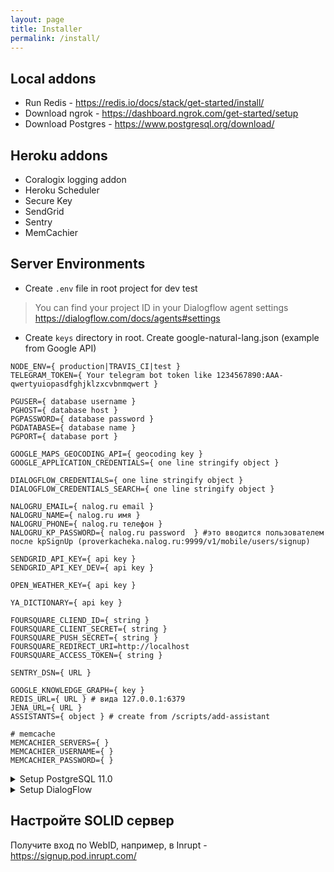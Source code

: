 ```yaml
---
layout: page
title: Installer
permalink: /install/
---
```


Local addons
---
* Run Redis - https://redis.io/docs/stack/get-started/install/
* Download ngrok - https://dashboard.ngrok.com/get-started/setup 
* Download Postgres - https://www.postgresql.org/download/


Heroku addons
---

* Coralogix logging addon 
* Heroku Scheduler 
* Secure Key 
* SendGrid 
* Sentry
* MemCachier

Server Environments
---

* Create ```.env``` file in root project for dev test

> You can find your project ID in your Dialogflow agent settings <https://dialogflow.com/docs/agents#settings>

* Create ```keys``` directory in root. Create google-natural-lang.json (example from Google API)

```text
NODE_ENV={ production|TRAVIS_CI|test }
TELEGRAM_TOKEN={ Your telegram bot token like 1234567890:AAA-qwertyuiopasdfghjklzxcvbnmqwert }

PGUSER={ database username }
PGHOST={ database host }
PGPASSWORD={ database password }
PGDATABASE={ database name }
PGPORT={ database port }

GOOGLE_MAPS_GEOCODING_API={ geocoding key }
GOOGLE_APPLICATION_CREDENTIALS={ one line stringify object } 

DIALOGFLOW_CREDENTIALS={ one line stringify object } 
DIALOGFLOW_CREDENTIALS_SEARCH={ one line stringify object }

NALOGRU_EMAIL={ nalog.ru email }
NALOGRU_NAME={ nalog.ru имя }
NALOGRU_PHONE={ nalog.ru телефон }
NALOGRU_KP_PASSWORD={ nalog.ru password  } #это вводится пользователем после kpSignUp (proverkacheka.nalog.ru:9999/v1/mobile/users/signup)

SENDGRID_API_KEY={ api key }
SENDGRID_API_KEY_DEV={ api key }

OPEN_WEATHER_KEY={ api key }

YA_DICTIONARY={ api key }

FOURSQUARE_CLIEND_ID={ string }
FOURSQUARE_CLIENT_SECRET={ string }
FOURSQUARE_PUSH_SECRET={ string }
FOURSQUARE_REDIRECT_URI=http://localhost
FOURSQUARE_ACCESS_TOKEN={ string }

SENTRY_DSN={ URL }

GOOGLE_KNOWLEDGE_GRAPH={ key }
REDIS_URL={ URL } # вида 127.0.0.1:6379
JENA_URL={ URL }
ASSISTANTS={ object } # create from /scripts/add-assistant

# memcache
MEMCACHIER_SERVERS={ }
MEMCACHIER_USERNAME={ }
MEMCACHIER_PASSWORD={ }
```

<details>
	<summary>Setup PostgreSQL 11.0</summary>
* Create database storydb
* Import Foods table from data/database/tables/foods.csv
</details>

<details>
  	<summary>Setup DialogFlow</summary>
* Create <Food> in Entities
* Upload data/dialogflow/entities/food.csv
</details>

## Настройте SOLID сервер

Получите вход по WebID, например, в Inrupt - https://signup.pod.inrupt.com/
